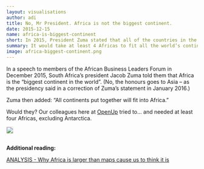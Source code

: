 ```yaml
---
layout: visualisations
author: adi
title: No, Mr President. Africa is not the biggest continent.
date: 2015-12-15
name: africa-is-biggest-continent
short: In 2015, President Zuma stated that all of the countries in the world would fit into Africa. Here is a visual proof that this is not true."
summary: It would take at least 4 Africas to fit all the world’s continents, President Zuma.
image: africa-biggest-continent.png
---  
```


In a speech to members of the African Business Leaders Forum in December 2015, South Africa’s president Jacob Zuma told them that Africa is the “biggest continent in the world”. (No, the honours goes to Asia – as the presidency said in a correction of Zuma’s statement in January 2016.)

Zuma then added: “All continents put together will fit into Africa.”

Would they? Our colleagues here at [OpenUp](https://openup.org.za/) tried to… and needed at least four Africas, excluding Antarctica.

<img style="margin-bottom: 15px; border: 1px solid #ddd;" src="{{ site.baseurl }}/img/visualisation/africa-biggest-continent.png"/>

**Additional reading:**

[ANALYSIS - Why Africa is larger than maps cause us to think it is](articles/africa-maps.html)